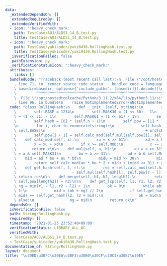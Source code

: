 ```yaml
---
data:
  _extendedDependsOn: []
  _extendedRequiredBy: []
  _extendedVerifiedWith:
  - icon: ':heavy_check_mark:'
    path: TestCase/AOJ/ALDS1_14_B.test.py
    title: TestCase/AOJ/ALDS1_14_B.test.py
  - icon: ':heavy_check_mark:'
    path: TestCase/yukicoder/yuki0430.RollingHash.test.py
    title: TestCase/yukicoder/yuki0430.RollingHash.test.py
  _isVerificationFailed: false
  _pathExtension: py
  _verificationStatusIcon: ':heavy_check_mark:'
  attributes:
    links: []
  bundledCode: "Traceback (most recent call last):\n  File \"/opt/hostedtoolcache/Python/3.11.2/x64/lib/python3.11/site-packages/onlinejudge_verify/documentation/build.py\"\
    , line 71, in _render_source_code_stat\n    bundled_code = language.bundle(stat.path,\
    \ basedir=basedir, options={'include_paths': [basedir]}).decode()\n          \
    \         ^^^^^^^^^^^^^^^^^^^^^^^^^^^^^^^^^^^^^^^^^^^^^^^^^^^^^^^^^^^^^^^^^^^^^^^^^^^^^^^^^\n\
    \  File \"/opt/hostedtoolcache/Python/3.11.2/x64/lib/python3.11/site-packages/onlinejudge_verify/languages/python.py\"\
    , line 96, in bundle\n    raise NotImplementedError\nNotImplementedError\n"
  code: "class RollingHash:\n    def __init__(self, string):\n        self.n = len(string)\n\
    \        self.BASE = 1234\n        self.MASK30 = (1 << 30) - 1\n        self.MASK31\
    \ = (1 << 31) - 1\n        self.MASK61 = (1 << 61) - 1\n        self.MOD = self.MASK61\n\
    \        self.hash = [0] * (self.n + 1)\n        self.pow = [1] * (self.n + 1)\n\
    \n        for i, char in enumerate(string):\n            self.hash[i + 1] = self.calc_mod(self.mul(self.hash[i],\
    \ self.BASE)\n                                             + ord(char))\n    \
    \        self.pow[i + 1] = self.calc_mod(self.mul(self.pow[i], self.BASE))\n\n\
    \    def calc_mod(self, x):\n        xu = x >> 61\n        xd = x & self.MASK61\n\
    \        x = xu + xd\n        if x >= self.MOD:\n            x -= self.MOD\n \
    \       return x\n\n    def mul(self, a, b):\n        au = a >> 31\n        ad\
    \ = a & self.MASK31\n        bu = b >> 31\n        bd = b & self.MASK31\n    \
    \    mid = ad * bu + au * bd\n        midu = mid >> 30\n        midd = mid & self.MASK30\n\
    \        return self.calc_mod(au * bu * 2 + midu + (midd << 31) + ad * bd)\n\n\
    \    def get_hash(self, l, r):\n        res = self.calc_mod(self.hash[r]\n   \
    \                         - self.mul(self.hash[l], self.pow[r - l]))\n       \
    \ return res\n\n    def merge(self, h1, h2, length2):\n        return self.calc_mod(self.mul(h1,\
    \ self.pow[length2]) + h2)\n\n    def get_lcp(self, l1, r1, l2, r2):\n       \
    \ ng = min(r1 - l1, r2 - l2) + 1\n        ok = 0\n        while abs(ok - ng) >\
    \ 1:\n            mid = (ok + ng) // 2\n            if self.get_hash(l1, l1 +\
    \ mid) == self.get_hash(l2, l2 + mid):\n                ok = mid\n           \
    \ else:\n                ng = mid\n        return ok\n"
  dependsOn: []
  isVerificationFile: false
  path: String/RollingHash.py
  requiredBy: []
  timestamp: '2021-01-23 23:52:48+09:00'
  verificationStatus: LIBRARY_ALL_AC
  verifiedWith:
  - TestCase/AOJ/ALDS1_14_B.test.py
  - TestCase/yukicoder/yuki0430.RollingHash.test.py
documentation_of: String/RollingHash.py
layout: document
title: "\u30ED\u30FC\u30EA\u30F3\u30B0\u30CF\u30C3\u30B7\u30E5"
---
```

